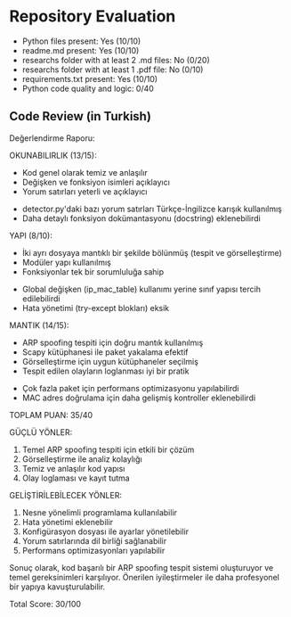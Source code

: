 
# Repository Evaluation

- Python files present: Yes (10/10)
- readme.md present: Yes (10/10)
- researchs folder with at least 2 .md files: No (0/20)
- researchs folder with at least 1 .pdf file: No (0/10)
- requirements.txt present: Yes (10/10)
- Python code quality and logic: 0/40

## Code Review (in Turkish)
Değerlendirme Raporu:

OKUNABILIRLIK (13/15):
+ Kod genel olarak temiz ve anlaşılır
+ Değişken ve fonksiyon isimleri açıklayıcı
+ Yorum satırları yeterli ve açıklayıcı
- detector.py'daki bazı yorum satırları Türkçe-İngilizce karışık kullanılmış
- Daha detaylı fonksiyon dokümantasyonu (docstring) eklenebilirdi

YAPI (8/10):
+ İki ayrı dosyaya mantıklı bir şekilde bölünmüş (tespit ve görselleştirme)
+ Modüler yapı kullanılmış
+ Fonksiyonlar tek bir sorumluluğa sahip
- Global değişken (ip_mac_table) kullanımı yerine sınıf yapısı tercih edilebilirdi
- Hata yönetimi (try-except blokları) eksik

MANTIK (14/15):
+ ARP spoofing tespiti için doğru mantık kullanılmış
+ Scapy kütüphanesi ile paket yakalama efektif
+ Görselleştirme için uygun kütüphaneler seçilmiş
+ Tespit edilen olayların loglanması iyi bir pratik
- Çok fazla paket için performans optimizasyonu yapılabilirdi
- MAC adres doğrulama için daha gelişmiş kontroller eklenebilirdi

TOPLAM PUAN: 35/40

GÜÇLÜ YÖNLER:
1. Temel ARP spoofing tespiti için etkili bir çözüm
2. Görselleştirme ile analiz kolaylığı
3. Temiz ve anlaşılır kod yapısı
4. Olay loglaması ve kayıt tutma

GELİŞTİRİLEBİLECEK YÖNLER:
1. Nesne yönelimli programlama kullanılabilir
2. Hata yönetimi eklenebilir
3. Konfigürasyon dosyası ile ayarlar yönetilebilir
4. Yorum satırlarında dil birliği sağlanabilir
5. Performans optimizasyonları yapılabilir

Sonuç olarak, kod başarılı bir ARP spoofing tespit sistemi oluşturuyor ve temel gereksinimleri karşılıyor. Önerilen iyileştirmeler ile daha profesyonel bir yapıya kavuşturulabilir.

Total Score: 30/100
